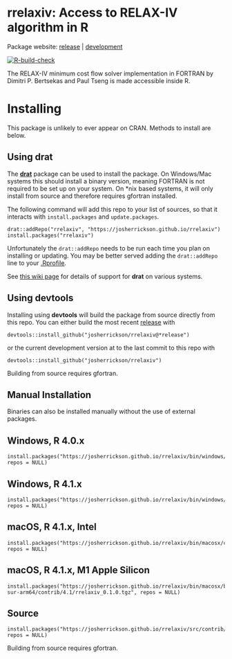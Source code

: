 # rrelaxiv: Access to RELAX-IV algorithm in R

Package website: [release](https://errickson.net/rrelaxiv/) | [development](https://errickson.net/rrelaxiv/dev)

<!-- badges: start -->
[![R-build-check](https://github.com/josherrickson/rrelaxiv/workflows/R-build-check/badge.svg)](https://github.com/josherrickson/rrelaxiv/actions)
<!-- badges: end -->

The RELAX-IV minimum cost flow solver implementation in FORTRAN by Dimitri
P. Bertsekas and Paul Tseng is made accessible inside R.

# Installing

This package is unlikely to ever appear on CRAN. Methods to install are below.

## Using **drat**

The [**drat**](https://eddelbuettel.github.io/drat/) package can be used to
install the package. On Windows/Mac systems this should install a binary
version, meaning FORTRAN is not required to be set up on your system. On *nix
based systems, it will only install from source and therefore requires gfortran
installed.

The following command will add this repo to your list of sources, so that it
interacts with `install.packages` and `update.packages`.

```
drat::addRepo("rrelaxiv", "https://josherrickson.github.io/rrelaxiv")
install.packages("rrelaxiv")
```

Unfortunately the `drat::addRepo` needs to be run each time you plan on
installing or updating. You may be better served adding the `drat::addRepo` line
to your [.Rprofile](https://www.roelpeters.be/what-is-the-rprofile-file/).

See [this wiki
page](https://github.com/josherrickson/rrelaxiv/wiki/drat-system-status) for
details of support for **drat** on various systems.

## Using **devtools**

Installing using **devtools** will build the package from source directly from
this repo. You can either build the most recent
[release](https://github.com/josherrickson/rrelaxiv/releases) with

```
devtools::install_github("josherrickson/rrelaxiv@*release")
```

or the current development version at to the last commit to this repo with

```
devtools::install_github("josherrickson/rrelaxiv")
```

Building from source requires gfortran.

## Manual Installation

Binaries can also be installed manually without the use of external packages.

## Windows, R 4.0.x

```
install.packages("https://josherrickson.github.io/rrelaxiv/bin/windows/contrib/4.0/rrelaxiv_0.1.0.zip", repos = NULL)
```

## Windows, R 4.1.x

```
install.packages("https://josherrickson.github.io/rrelaxiv/bin/windows/contrib/4.1/rrelaxiv_0.1.0.zip", repos = NULL)
```

## macOS, R 4.1.x, Intel

```
install.packages("https://josherrickson.github.io/rrelaxiv/bin/macosx/contrib/4.1/rrelaxiv_0.1.0.tgz", repos = NULL)
```

## macOS, R 4.1.x, M1 Apple Silicon

```
install.packages("https://josherrickson.github.io/rrelaxiv/bin/macosx/big-sur-arm64/contrib/4.1/rrelaxiv_0.1.0.tgz", repos = NULL)
```

## Source

```
install.packages("https://josherrickson.github.io/rrelaxiv/src/contrib/rrelaxiv_0.1.0.tar.gz", repos = NULL)
```

Building from source requires gfortran.
